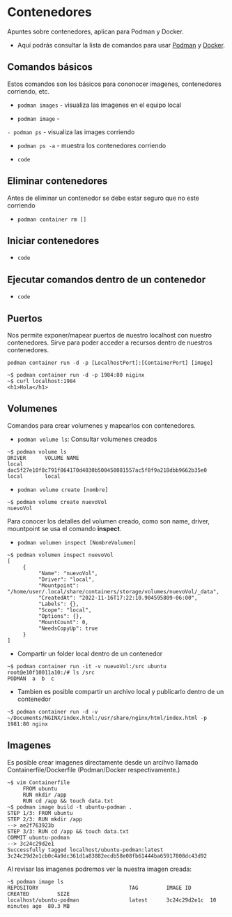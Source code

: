 # Contenedores
Apuntes sobre contenedores, aplican para Podman y Docker.

- Aquí podrás consultar la lista de comandos para usar [Podman](https://docs.podman.io/en/latest/Commands.html) y [Docker](https://docs.docker.com/reference/).
## Comandos básicos
Estos comandos son los básicos para cononocer imagenes, contenedores corriendo, etc.

- `podman images` - visualiza las imagenes en el equipo local

- `podman image` - 

`- podman ps` - visualiza las images corriendo

- `podman ps -a` - muestra los contenedores corriendo

- `code`
## Eliminar contenedores
Antes de eliminar un contenedor se debe estar seguro que no este corriendo

- `podman container rm []`
## Iniciar contenedores
- `code`

## Ejecutar comandos dentro de un contenedor
- `code`

## Puertos
Nos permite exponer/mapear puertos de nuestro localhost con nuestro contenedores. Sirve para poder acceder a recursos dentro de nuestros contenedores.

`podman container run -d -p [LocalhostPort]:[ContainerPort] [image]`

```
~$ podman container run -d -p 1984:80 niginx
~$ curl localhost:1984
<h1>Hola</h1>
```
## Volumenes
Comandos para crear volumenes y mapearlos con contenedores.

- `podman volume ls`: Consultar volumenes creados

```
~$ podman volume ls
DRIVER      VOLUME NAME
local       dac5f27e10f8c791f864170d4030b500450081557ac5f8f9a218dbb9662b35e0
local       local
```

- `podman volume create [nombre]`
```
~$ podman volume create nuevoVol
nuevoVol
```
Para conocer los detalles del volumen creado, como son name, driver, mountpoint se usa el comando __inspect__.
- `podman volumen inspect [NombreVolumen]`
```
~$ podman volumen inspect nuevoVol
[
     {
          "Name": "nuevoVol",
          "Driver": "local",
          "Mountpoint": "/home/user/.local/share/containers/storage/volumes/nuevoVol/_data",
          "CreatedAt": "2022-11-16T17:22:10.904595809-06:00",
          "Labels": {},
          "Scope": "local",
          "Options": {},
          "MountCount": 0,
          "NeedsCopyUp": true
     }
]
```

- Compartir un folder local dentro de un contenedor
```
~$ podman container run -it -v nuevoVol:/src ubuntu
root@e10f10011a10:/# ls /src 
PODMAN  a  b  c
  ```

- Tambien es posible compartir un archivo local y publicarlo dentro de un contenedor
```
~$ podman container run -d -v ~/Documents/NGINX/index.html:/usr/share/nginx/html/index.html -p 1981:80 nginx
```

## Imagenes
Es posible crear imagenes directamente desde un arcihvo llamado Containerfile/Dockerfile (Podman/Docker respectivamente.)


```
~$ vim Containerfile
     FROM ubuntu
     RUN mkdir /app
     RUN cd /app && touch data.txt
~$ podman image build -t ubuntu-podman .
STEP 1/3: FROM ubuntu
STEP 2/3: RUN mkdir /app
--> ae2f763923b
STEP 3/3: RUN cd /app && touch data.txt
COMMIT ubuntu-podman
--> 3c24c29d2e1
Successfully tagged localhost/ubuntu-podman:latest
3c24c29d2e1cb0c4a9dc361d1a83882ecdb58e08fb61444ba65917808dc43d92
```

Al revisar las imagenes podremos ver la nuestra imagen creada:
```
~$ podman image ls
REPOSITORY                             TAG         IMAGE ID      CREATED         SIZE
localhost/ubuntu-podman                latest      3c24c29d2e1c  10 minutes ago  80.3 MB
```

